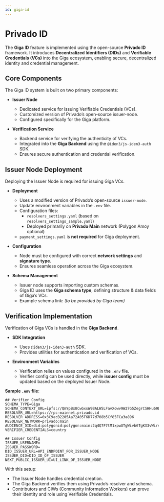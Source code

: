 ```yaml
---
id: giga-id
---
```


# Privado ID 

The **Giga ID** feature is implemented using the open-source **Privado ID** framework. It introduces **Decentralized Identifiers (DIDs)** and **Verifiable Credentials (VCs)** into the Giga ecosystem, enabling secure, decentralized identity and credential management.


## Core Components

The Giga ID system is built on two primary components:

- **Issuer Node**
  - Dedicated service for issuing Verifiable Credentials (VCs).
  - Customized version of Privado’s open-source issuer-node.
  - Configured specifically for the Giga platform.

- **Verification Service**
  - Backend service for verifying the authenticity of VCs.
  - Integrated into the **Giga Backend** using the `@iden3/js-iden3-auth` SDK.
  - Ensures secure authentication and credential verification.


## Issuer Node Deployment

Deploying the Issuer Node is required for issuing Giga VCs.

- **Deployment**
  - Uses a modified version of Privado’s open-source `issuer-node`.
  - Update environment variables in the `.env` file.
  - Configuration files:
    - `resolvers_settings.yaml` (based on `resolvers_settings_sample.yaml`)
    - Deployed primarily on **Privado Main** network (Polygon Amoy optional)
  - `payment_settings.yaml` is **not required** for Giga deployment.

- **Configuration**
  - Node must be configured with correct **network settings** and **signature type**.
  - Ensures seamless operation across the Giga ecosystem.

- **Schema Management**
  - Issuer node supports importing custom schemas.
  - Giga ID uses the **Giga schema type**, defining structure & data fields of Giga’s VCs.
  - Example schema link: *(to be provided by Giga team)*


## Verification Implementation

Verification of Giga VCs is handled in the **Giga Backend**.

- **SDK Integration**
  - Uses `@iden3/js-iden3-auth` SDK.
  - Provides utilities for authentication and verification of VCs.

- **Environment Variables**
  - Verification relies on values configured in the `.env` file.
  - Verifier config can be used directly, while **issuer config** must be updated based on the deployed Issuer Node.

**Sample `.env` file:**
```env
## Verifier Config
SCHEMA_TYPE=Giga
SCHEMA_CONTEXT_URL=ipfs://QmYpBx8CwGxsW9BALW5LFavXowv9W27G5ZegrCSHHu69Lm
RESOLVER_URL=https://rpc-mainnet.privado.id
RESOLVER_ADDRESS=0x3C9acB2205Aa72A05F6D77d708b5Cf85FCa3a896
RESOLVER_NETWORK=privado:main
AUDIENCE_DID=did:polygonid:polygon:main:2q4Q7F7tM1xpwUTgWivb6TgKX3vWirsE3mqymuYjVv
VERIFIER_CREDENTIALS=country

## Issuer Config
ISSUER_USERNAME=
ISSUER_PASSWORD=
DID_ISSUER_URL=API_ENDPOINT_FOR_ISSUER_NODE
ISSUER_DID=DID_ID_OF_ISSUER
NEXT_PUBLIC_ISSUER_UI=UI_LINK_OF_ISSUER_NODE
```


With this setup:
- The Issuer Node handles credential creation.
- The Giga Backend verifies them using Privado’s resolver and schema.
- Contributors and CIWs (Community Information Workers) can prove their identity and role using Verifiable Credentials.
